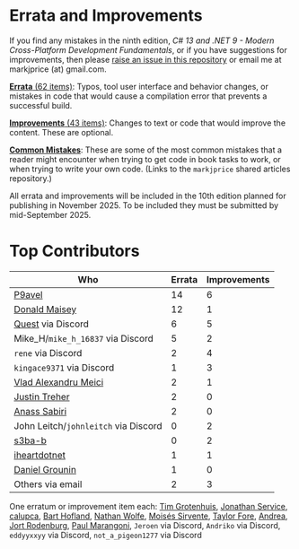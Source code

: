 # Errata and Improvements

If you find any mistakes in the ninth edition, *C# 13 and .NET 9 - Modern Cross-Platform Development Fundamentals*, or if you have suggestions for improvements, then please [raise an issue in this repository](https://github.com/markjprice/cs13net9/issues) or email me at markjprice (at) gmail.com.

[**Errata** (62 items)](errata.md): Typos, tool user interface and behavior changes, or mistakes in code that would cause a compilation error that prevents a successful build.

[**Improvements** (43 items)](improvements.md): Changes to text or code that would improve the content. These are optional.

[**Common Mistakes**](https://github.com/markjprice/markjprice/blob/main/articles/common-mistakes.md): These are some of the most common mistakes that a reader might encounter when trying to get code in book tasks to work, or when trying to write your own code. (Links to the `markjprice` shared articles repository.)

All errata and improvements will be included in the 10th edition planned for publishing in November 2025. To be included they must be submitted by mid-September 2025.

# Top Contributors

Who|Errata|Improvements
---|---|---
[P9avel](https://github.com/P9avel)|14|6
[Donald Maisey](https://github.com/donaldmaisey)|12|1
[Quest](https://github.com/QuestSWE) via Discord|6|5
Mike_H/`mike_h_16837` via Discord|5|2
`rene` via Discord|2|4
`kingace9371` via Discord|1|3
[Vlad Alexandru Meici](https://github.com/vladmeici)|2|1
[Justin Treher](https://github.com/jtreher)|2|0
[Anass Sabiri](https://github.com/lambdacore12)|2|0
John Leitch/`johnleitch` via Discord|0|2
[s3ba-b](https://github.com/s3ba-b)|0|2
[iheartdotnet](https://github.com/iheartdotnet)|1|1
[Daniel Grounin](https://github.com/Daniel-Grounin)|1|0
Others via email|2|3

One erratum or improvement item each: [Tim Grotenhuis](https://github.com/tgrotenhuis), [Jonathan Service](https://github.com/Sacriflces), [calupca](https://github.com/calupca), [Bart Hofland](https://github.com/Bart76), [Nathan Wolfe](https://github.com/scotswolfie), [Moisés Sirvente](https://github.com/es-moises), [Taylor Fore](https://github.com/trfore), [Andrea](https://github.com/Doriasamp), [Jort Rodenburg](https://github.com/jjrodenburg), [Paul Marangoni](https://github.com/pmarangoni), `Jeroen` via Discord, `Andriko` via Discord, `eddyyxxyy` via Discord, `not_a_pigeon1277` via Discord
